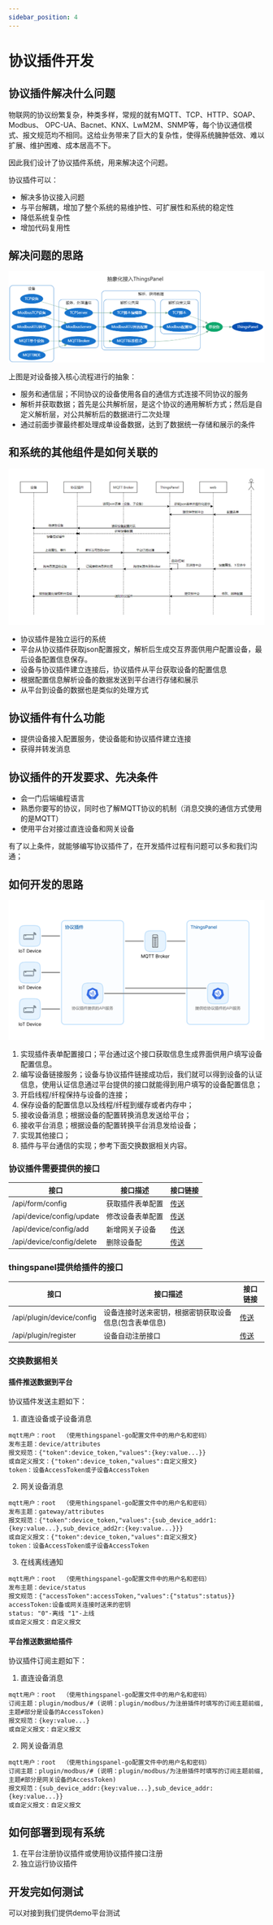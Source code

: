 ```yaml
---
sidebar_position: 4
---
```



# 协议插件开发


## 协议插件解决什么问题

物联网的协议纷繁复杂，种类多样，常规的就有MQTT、TCP、HTTP、SOAP、Modbus、 OPC-UA、Bacnet、KNX、LwM2M、SNMP等，每个协议通信模式、报文规范均不相同。这给业务带来了巨大的复杂性，使得系统臃肿低效、难以扩展、维护困难、成本居高不下。

因此我们设计了协议插件系统，用来解决这个问题。

协议插件可以：
- 解决多协议接入问题
- 与平台解耦，增加了整个系统的易维护性、可扩展性和系统的稳定性
- 降低系统复杂性
- 增加代码复用性

## 解决问题的思路
![抽象化接入ThingsPanel平台](../001.png)

上图是对设备接入核心流程进行的抽象：
- 服务和通信层；不同协议的设备使用各自的通信方式连接不同协议的服务
- 解析并获取数据；首先是公共解析层，是这个协议的通用解析方式；然后是自定义解析层，对公共解析后的数据进行二次处理
- 通过前面步骤最终都处理成单设备数据，达到了数据统一存储和展示的条件

## 和系统的其他组件是如何关联的

![协议插件与ThingsPanel的数据流转](./images/时序图.png)

- 协议插件是独立运行的系统
- 平台从协议插件获取json配置报文，解析后生成交互界面供用户配置设备，最后设备配置信息保存。
- 设备与协议插件建立连接后，协议插件从平台获取设备的配置信息
- 根据配置信息解析设备的数据发送到平台进行存储和展示
- 从平台到设备的数据也是类似的处理方式


## 协议插件有什么功能

- 提供设备接入配置服务，使设备能和协议插件建立连接
- 获得并转发消息

## 协议插件的开发要求、先决条件

- 会一门后端编程语言
- 熟悉你要写的协议，同时也了解MQTT协议的机制（消息交换的通信方式使用的是MQTT）
- 使用平台对接过直连设备和网关设备

有了以上条件，就能够编写协议插件了，在开发插件过程有问题可以多和我们沟通；

## 如何开发的思路

![协议插件与ThingsPanel的数据流转](./images/协议插件.png)

1. 实现插件表单配置接口；平台通过这个接口获取信息生成界面供用户填写设备配置信息。
1. 编写设备链接服务；设备与协议插件链接成功后，我们就可以得到设备的认证信息，使用认证信息通过平台提供的接口就能得到用户填写的设备配置信息；
1. 开启线程/纤程保持与设备的连接；
1. 保存设备的配置信息以及线程/纤程到缓存或者内存中；
1. 接收设备消息；根据设备的配置转换消息发送给平台；
1. 接收平台消息；根据设备的配置转换平台消息发给设备；
1. 实现其他接口；
1. 插件与平台通信的实现；参考下面交换数据相关内容。

### 协议插件需要提供的接口

| 接口                          | 接口描述              |接口链接|
| ----------- | ---------- | ---------- |
| /api/form/config              | 获取插件表单配置      |[传送](https://www.apifox.cn/apidoc/shared-34b48097-8c3a-4ffe-907e-12ff3c669936/api-43746721) |
| /api/device/config/update     | 修改设备表单配置        |[传送](https://www.apifox.cn/apidoc/shared-34b48097-8c3a-4ffe-907e-12ff3c669936/api-43903019)|
| /api/device/config/add        | 新增网关子设备        |[传送](https://www.apifox.cn/apidoc/shared-34b48097-8c3a-4ffe-907e-12ff3c669936/api-43925736)|
| /api/device/config/delete        | 删除设备配       |[传送](https://www.apifox.cn/apidoc/shared-34b48097-8c3a-4ffe-907e-12ff3c669936/api-43965145)|

### thingspanel提供给插件的接口

| 接口                          | 接口描述              |接口链接|
| ----------- | ---------- | ---------- |
| /api/plugin/device/config           | 设备连接时送来密钥，根据密钥获取设备信息(包含表单信息) | [传送](https://www.apifox.cn/apidoc/shared-34b48097-8c3a-4ffe-907e-12ff3c669936/api-43535958)      |
| /api/plugin/register | 设备自动注册接口 | [传送](https://www.apifox.cn/apidoc/shared-34b48097-8c3a-4ffe-907e-12ff3c669936/api-51644896)      |

### 交换数据相关

#### 插件推送数据到平台

协议插件发送主题如下：

1. 直连设备或子设备消息
```text
mqtt用户：root  （使用thingspanel-go配置文件中的用户名和密码）
发布主题：device/attributes
报文规范：{"token":device_token,"values":{key:value...}}
或自定义报文：{"token":device_token,"values":自定义报文}
token：设备AccessToken或子设备AccessToken
```
2. 网关设备消息
```text
mqtt用户：root  （使用thingspanel-go配置文件中的用户名和密码）
发布主题：gateway/attributes
报文规范：{"token":device_token,"values":{sub_device_addr1:{key:value...},sub_device_add2r:{key:value...}}}
或自定义报文：{"token":device_token,"values":自定义报文}
token：设备AccessToken或子设备AccessToken
```
3. 在线离线通知
```text
mqtt用户：root  （使用thingspanel-go配置文件中的用户名和密码）
发布主题：device/status
报文规范：{"accessToken":accessToken,"values":{"status":status}}
accessToken:设备或网关连接时送来的密钥
status: "0"-离线 "1"-上线
或自定义报文：自定义报文
```
#### 平台推送数据给插件


协议插件订阅主题如下：

1. 直连设备消息
```text
mqtt用户：root  （使用thingspanel-go配置文件中的用户名和密码）
订阅主题：plugin/modbus/# (说明：plugin/modbus/为注册插件时填写的订阅主题前缀,主题#部分是设备的AccessToken)  
报文规范：{key:value...}
或自定义报文：自定义报文
```
2. 网关设备消息
```text
mqtt用户：root  （使用thingspanel-go配置文件中的用户名和密码）
订阅主题：plugin/modbus/# (说明：plugin/modbus/为注册插件时填写的订阅主题前缀,主题#部分是网关设备的AccessToken)  
报文规范：{sub_device_addr:{key:value...},sub_device_addr:{key:value...}}
或自定义报文：自定义报文
```


## 如何部署到现有系统
1. 在平台注册协议插件或使用协议插件接口注册
1. 独立运行协议插件

## 开发完如何测试

可以对接到我们提供demo平台测试


